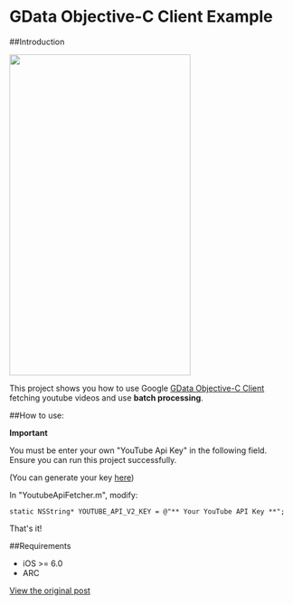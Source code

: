 GData Objective-C Client Example
=========
##Introduction

<img class="left" height=568 width=320 src="https://raw2.github.com/ch8908/Thousnad2/master/GDataExample/ScreenShot.png">

This project shows you how to use Google [GData Objective-C Client](https://code.google.com/p/gdata-objectivec-client/) fetching youtube videos and use **batch processing**.


##How to use:

**Important**

You must be enter your own "YouTube Api Key" in the following field. Ensure you can run this project successfully.

(You can generate your key [here](https://developers.google.com/youtube/registering_an_application))

In "YoutubeApiFetcher.m", modify:
```objc
static NSString* YOUTUBE_API_V2_KEY = @"** Your YouTube API Key **";
```

That's it!

##Requirements
* iOS >= 6.0
* ARC

[View the original post](http://ch89-8-blog.logdown.com/blog/2014/02/04/gdata-objective-c-client-introduction)